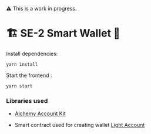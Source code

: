 ⚠️ This is a work in progress.

# 🏗 SE-2 Smart Wallet 📱

Install dependencies:

```
yarn install
```

Start the frontend :

```
yarn start
```

### Libraries used

- [Alchemy Account Kit](https://accountkit.alchemy.com/overview/introduction.html)

- Smart contract used for creating wallet [Light Account](https://github.com/alchemyplatform/light-account)
